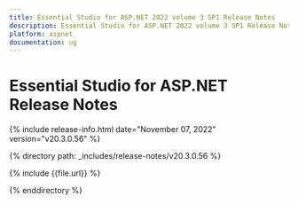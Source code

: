 ```yaml
---
title: Essential Studio for ASP.NET 2022 volume 3 SP1 Release Notes  
description: Essential Studio for ASP.NET 2022 volume 3 SP1 Release Notes  
platform: aspnet
documentation: ug
---
```


# Essential Studio for ASP.NET  Release Notes  

{% include release-info.html date="November 07, 2022"  version="v20.3.0.56" %} 

{% directory path: _includes/release-notes/v20.3.0.56 %}

{% include {{file.url}} %}

{% enddirectory %}
